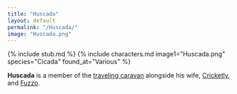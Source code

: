 ```yaml
---
title: "Huscada"
layout: default
permalink: "/Huscada/"
image: "Huscada.png"
---
```

{% include stub.md %}
{% include characters.md image1="Huscada.png" species="Cicada" found_at="Various" %}

**Huscada** is a member of the [traveling caravan](/traveling_caravan) alongside his wife, [Cricketly](/Cricketly), and [Fuzzo](/Fuzzo).